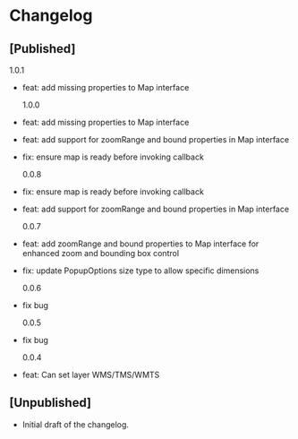 # Changelog

## [Published]

  1.0.1

- feat: add missing properties to Map interface

  1.0.0

- feat: add missing properties to Map interface
- feat: add support for zoomRange and bound properties in Map interface
- fix: ensure map is ready before invoking callback

  0.0.8

- fix: ensure map is ready before invoking callback
- feat: add support for zoomRange and bound properties in Map interface

  0.0.7

- feat: add zoomRange and bound properties to Map interface for enhanced zoom and bounding box control
- fix: update PopupOptions size type to allow specific dimensions

  0.0.6

- fix bug

  0.0.5

- fix bug

  0.0.4

- feat: Can set layer WMS/TMS/WMTS

## [Unpublished]

- Initial draft of the changelog.
